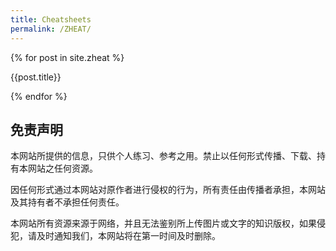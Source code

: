 ```yaml
---
title: Cheatsheets
permalink: /ZHEAT/
---
```


{% for post in site.zheat %}
<p>
    <a class="a_title" style="text-decoration: none" href="{{site.url}}{{post.url}}">{{post.title}}</a>
</p>
{% endfor %} 

## 免责声明

本网站所提供的信息，只供个人练习、参考之用。禁止以任何形式传播、下载、持有本网站之任何资源。

因任何形式通过本网站对原作者进行侵权的行为，所有责任由传播者承担，本网站及其持有者不承担任何责任。

本网站所有资源来源于网络，并且无法鉴别所上传图片或文字的知识版权，如果侵犯，请及时通知我们，本网站将在第一时间及时删除。
